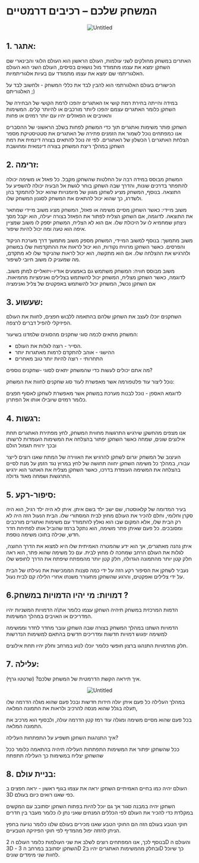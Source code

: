 # המשחק שלכם – רכיבים דרמטיים
<p align="center">
<img src="https://i.ibb.co/C5dDNnv/Untitled.png" alt="Untitled" border="0">
</p>


## 1. אתגר:

האתרים במשחק מחולקים לשני עולמות, העולם הראשון הוא העולם הלוגי והבינארי שם השחקן ימצא את עצמו מתמודד מול נושאים בסיסים,
העולם השני הוא העולם האלגוריתמי שם ימצא את עצמו מתמודד עם בעיות אלגוריתמיות.

הכישורים בעולם האלגורתמי הוא להבין לבד את כללי המשחק - ולחשוב לבד על האלגוריתם ;) 

במידה והייתה בחירת רמת קושי אז האתגרים יהפכו לרמת הקושי של הבחירה של השחקן כלומר האתגרים עצמם יהפכו ליותר מורכבים או להיותר קלים. המשימות והאויבים או הפאזלים יהיו עם יותר רמזים או פחות

השחקן פותר משימות ואתגרים תוך כדי המשחק לפחות בשלב הראשוני של ההסברים אנו כמפתחים נוכל לשמור את הזמנים פתירה של האתגרים את סטטיסטיקת מספר  הצלחת האתגרים \ הכשלון של האתגרים.
לפי זה נוכל להתאים בצורה דינמית את רמת השחקן במהלך ריצת המשחק בצורה דינמאית ומחושבת

## 2. זרימה:

המשחק מבוסס במידה רבה על החלטות שהשחקן מקבל. כל פאזל או משימה יכולה להתפתר בדרכים שונות, והדרך שבה השחקן בוחר לגשת אל הבעיה יכולה להשפיע על התוצאה. בנוסף, המשחק מציע לשחקן מגוון של מיומנויות שהוא יכול להתמקד בהן ולשדרג, כך שהוא יכול להתאים את המשחק לסגנון המשחק שלו.

משוב מיידי: כאשר השחקן מסיים משימה או פאזל, המשחק מציג משוב מיידי שמתאר את התוצאה. לדוגמה, אם השחקן הצליח לפתור את הפאזל בצורה יעילה, הוא יקבל מסך ניצחון שמחמיא לו על היכולת שלו. אם הוא לא הצליח, המשחק יספק לו משוב שמציין איפה הוא טעה ומה יכול להיות שיפור.

משוב מתמשך: בנוסף למשוב המיידי, המשחק מספק משוב מתמשך דרך מערכת הניקוד והפרסים. כאשר השחקן מרוויח נקודות, הוא יכול לראות את ההתקדמות שלו במשחק ולהרגיש את ההצלחה שלו. אם הוא מתקשה, הוא יכול לראות שהניקוד שלו לא מתקדם, מה שמעניק לו משוב חיובי לשיפור.

משוב מבוסס חוויה: המשחק משתמש גם באמצעים אודיו-ויזואליים למתן משוב. לדוגמה, כאשר השחקן מצליח, המשחק יכול להשתמש בצלילים ואנימציות מחמיאות. אם השחקן נכשל, המשחק יכול להשתמש באפקטים של צליל ואנימציה

## 3. שעשוע:

השחקנים יוכלו לעצב את השחקן שלהם בהתאמה ללבוש חפצים, לחוות את העולם הפיזיקלי להפיל דברים לרצפה.

המשחק מתאים לכמה סוגי שחקנים מהסוגים שלמדנו בשיעור:
* הסייר - רוצה לגלות את העולם.
* ההישגי - אוהב להתקדם לרמות מאתגרות יותר 
* התחרותי - רוצה להיות יותר טוב מאחרים

מה אתם יכולים לעשות כדי שהמשחק יתאים לסוגי -שחקנים נוספים?

נוכל ליצור עוד פלטפורמה אשר מאפשרת לעוד סוג שחקנים לחוות את המשחק:

לדוגמא האספן - נוכל לבנות מערכת במשחק אשר מאפשרת לשחקן לאסוף חפצים כלומר רמזים שיובילו אותו אל הפתרון.


## 4. רגשות:

אנו מצפים מהחשקן שירגיש התרגשות מחווית המשחק, לחץ מפתירת האתגרים תחת אילוצים שונים, שמחה כאשר השחקן יפתור בהצלחה את המשימות העומדות לרשותו 
ובכך ירוויח תגמול הולם

העיצוב של המשחק יגרום לשחקן להרגיש את האווירה של המתח שאנו רוצים לייצר עבורו, במהלך כל משימה השחקן יחווה תחושה של לחץ במרוץ נגד הזמן על מנת לסיים בהצלחה את המשימה העומדת בדרכו, כאשר השחקן מצליח את האתגר הוא ירגיש התרגשות ושמחה מאוד גדולה.

## 5. סיפור-רקע:

בעיר המדומה של קלאוסטרו, שם ישב ילד בשם איתן. איתן לא היה ילד רגיל, הוא היה סקרן וחלומי, וחלם להכיר את העולם מחוץ לבית המסתורי שלו. הבית הנעול הזה היה לא רק הבית שלו, אלא המקום שבו הוא נאלץ להתמודד עם משימות ואתגרים מורכבים ומסובכים. כל פעם שאיתן פתר משימה, הוא נתקל ברמז שהוביל אותו לפתיחת חדר חדש, שכילה בתוכו משימה נוספת.

איתן נהנה מאתגרים, אך הוא ידע שהמטרה האמיתית שלו היא למצוא את הדרך החוצה, לגלות את העולם הרחב שמחכה לו מחוץ לבית. עם כל משימה שהוא פתר, הוא ראה חלק קטן יותר מהתמונה הגדולה, חלק קטן יותר מהמפתח שיפתח את הדרך לחופש שלו

נעביר לשחקן את הסיפור רקע הזה על ידי כמה סצנות הממכישות את נעילתו של הבית על ידי צלילים ואפקטים, והרגע שהשחקן מתעורר משנתו אחרי הלילה קם לבית נעול.

## 6.דמויות: מי יהיו הדמויות במשחק ?

הדמות המרכזית במשחק תיהיה השחקן עצמו כלומר את\ה הדמויות המשניות יהיו המדריכים או האויבים במהלך המשימות.

הדמויות השתנו במהלך המשחק בצורה שבה השחקן עובר מחדר לחדר וממשימה למשימה יפגוש דמויות חדשות ומדריכים חדשים בהתאם למשימות הנדרשות

חלק מהדמויות התנהגו ברצון חופשי כלומר יוכלו לנוע במרחב וחלק יהיו תחת אילוצים.

## 7. עלילה:

איך תיראה הקשת הדרמטית של המשחק שלכם? (שרטטו גרף).
<p align="center">
<img src="https://i.ibb.co/2tZjLsv/Untitled.png" alt="Untitled" border="0">
</p>

במהלך העלילה כל פעם איתן יגלה חידות חדשות ובכל פעם שהוא מגלה הדרמה שלו תעלה בגלל שהוא מנסה להרכיב ולראות את התמונה המלאה,

בכל פעם שהוא מסיים משימה ומגלה עוד רמז קטן הדרמה עולה, ולבסוף הוא מרכיב את התמונה המלאה.

איך התנהגות השחקן תשפיע על התפתחות העלילה?

ככל שהשחקן יפתור את המשימות התפתחות העלילה תיהיה בהתאמה כלומר ככל שהשחקן יצליח במשימות כך העלילה תתפתח  

## 8. בניית עולם:

העולם יהיה כמו בחיים האמיתיים השחקן יראה את עצמו בגוף ראשון - יראה חפצים ב 3D כפי שאנו רואים כיום בעולם. 

השחקן יהיה במבנה סגור אך גם יוכל להיות בפתוח השחקן יסתובב עם המקשים במקלדת כדי להכיר את העולם לפי הכללים המנחים שאני נתן לו כלומר מעבר בין חדרים  

חוקי הטבע בעולם הזה הם החוקי הטבע שאנו מכירים בעולם שלנו כלומר נגיעה בחפץ הניתן להזזה יפול מהמדיף לפי חוקי הפיזיקה הטבעיים.

בנוסף לכך, אנו המפתחים רוצים לשלב את שני העולמות כלומר העולם ה 2D והעולם ה 3D - השחקן יסתובב במרחב ה 3D ובחלק מהמשימות האתגרים יהיו ב2D כך שיוכל לחוות שני מימדים שונים.

